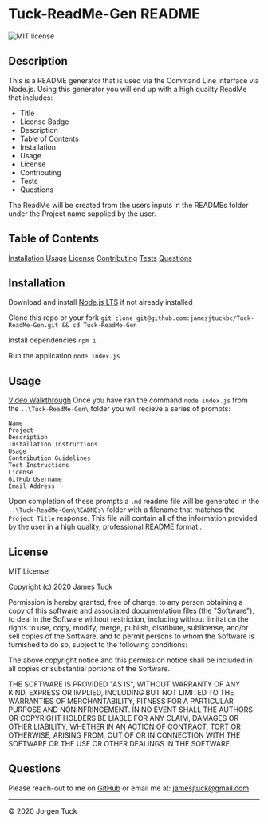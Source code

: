 # Tuck-ReadMe-Gen README
![MIT license](https://img.shields.io/badge/License-MIT-blue.svg)
## Description
This is a README generator that is used via the Command Line interface via Node.js.  Using this generator you will end up with a high quailty ReadMe that includes:
- Title
- License Badge
- Description
- Table of Contents
- Installation
- Usage
- License
- Contributing
- Tests
- Questions

The ReadMe will be created from the users inputs in the READMEs folder under the Project name supplied by the user.
## Table of Contents
[Installation](#Installation)
[Usage](#Usage)
[License](#License)
[Contributing](#Contributing)
[Tests](#Tests)
[Questions](#Questions)
## Installation

Download and install [Node.js LTS](https://nodejs.org/en/download/) if not already installed

Clone this repo or your fork
`git clone git@github.com:jamesjtuckbc/Tuck-ReadMe-Gen.git && cd Tuck-ReadMe-Gen`

Install dependencies
`npm i`

Run the application
`node index.js`

## Usage
[Video Walkthrough](https://drive.google.com/file/d/1Y4yxB5a0U0I5_D1E2_p6crF14OqxbPnK/view)
Once you have ran the command `node index.js` from the `..\Tuck-ReadMe-Gen\` folder you will recieve a series of prompts:
<pre><code>Name
Project
Description
Installation Instructions
Usage
Contribution Guidelines
Test Instructions
License
GitHub Username
Email Address</code></pre>

Upon completion of these prompts a `.md` readme file will be generated in the `..\Tuck-ReadMe-Gen\READMEs\` folder with a filename that matches the `Project Title` response. This file will contain all of the information provided by the user in a high quality, professional README format .

## License
MIT License

Copyright (c) 2020 James Tuck

Permission is hereby granted, free of charge, to any person obtaining a copy
of this software and associated documentation files (the "Software"), to deal
in the Software without restriction, including without limitation the rights
to use, copy, modify, merge, publish, distribute, sublicense, and/or sell
copies of the Software, and to permit persons to whom the Software is
furnished to do so, subject to the following conditions:

The above copyright notice and this permission notice shall be included in all
copies or substantial portions of the Software.

THE SOFTWARE IS PROVIDED "AS IS", WITHOUT WARRANTY OF ANY KIND, EXPRESS OR
IMPLIED, INCLUDING BUT NOT LIMITED TO THE WARRANTIES OF MERCHANTABILITY,
FITNESS FOR A PARTICULAR PURPOSE AND NONINFRINGEMENT. IN NO EVENT SHALL THE
AUTHORS OR COPYRIGHT HOLDERS BE LIABLE FOR ANY CLAIM, DAMAGES OR OTHER
LIABILITY, WHETHER IN AN ACTION OF CONTRACT, TORT OR OTHERWISE, ARISING FROM,
OUT OF OR IN CONNECTION WITH THE SOFTWARE OR THE USE OR OTHER DEALINGS IN THE
SOFTWARE.

## Questions
Please reach-out to me on [GitHub](http://www.github.com/jamesjtuckbc) or email me at: [jamesjtuck@gmail.com](mailto:jamesjtuck@gmail.com)

---
© 2020 Jorgen Tuck